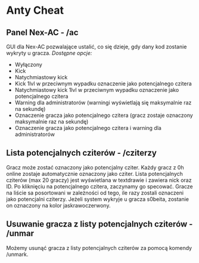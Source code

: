# Anty Cheat

## Panel Nex-AC - /ac
GUI dla Nex-AC pozwalające ustalić, co się dzieje, gdy dany kod zostanie wykryty u gracza.
*Dostępne opcje:*
- Wyłączony
- Kick
- Natychmiastowy kick
- Kick 1lvl w przeciwnym wypadku oznaczenie jako potencjalnego czitera
- Natychmiastowy kick 1lvl w przeciwnym wypadku oznaczenie jako potencjalnego czitera
- Warning dla administratorów (warningi wyświetlają się maksymalnie raz na sekundę)
- Oznaczenie gracza jako potencjalnego czitera (gracz zostaje oznaczony maksymalnie raz na sekundę)
- Oznaczenie gracza jako potencjalnego czitera i warning dla administratorów

## Lista potencjalnych cziterów - /cziterzy
Gracz może zostać oznaczony jako potencjalny cziter. Każdy gracz z 0h online zostaje automatycznie oznaczony jako cziter.
Lista potencjalnych cziterów (max 20 graczy) jest wyświetlana w textdrawie i zawiera nick oraz ID. 
Po kliknięciu na potencjalnego czitera, zaczynamy go specować.
Gracze na liście sa posortowani w zależności od tego, ile razy zostali oznaczeni jako potencjalni cziterzy.
Jeżeli system wykryje u gracza s0beita, zostanie on oznaczony na kolor jaskrawoczerwony.

## Usuwanie gracza z listy potencjalnych cziterów - /unmar
Możemy usunąć gracza z listy potencjalnych cziterów za pomocą komendy /unmark.
